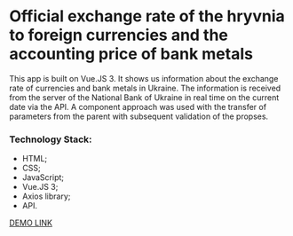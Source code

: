 # Official exchange rate of the hryvnia to foreign currencies and the accounting price of bank metals #

This app is built on Vue.JS 3. It shows us information about the exchange rate of currencies and bank metals in Ukraine. The information is received from the server of the National Bank of Ukraine in real time on the current date via the API. A component approach was used with the transfer of parameters from the parent with subsequent validation of the propses.

### Technology Stack: ###

* HTML;
* CSS;
* JavaScript;
* Vue.JS 3;
* Axios library;
* API.

[DEMO LINK](https://billizane.github.io/vue_js_3_app_the_official_exchange_rate_of_hryvnia/)
